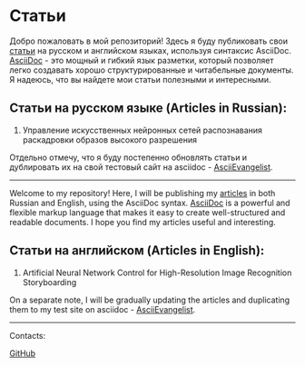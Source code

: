 # Статьи

Добро пожаловать в мой репозиторий! Здесь я буду публиковать свои [статьи](https://www.elibrary.ru/author_items.asp?authorid=1103709&pubrole=100&show_refs=1&show_option=0) на русском и английском языках, используя синтаксис AsciiDoc. [AsciiDoc](https://docs.asciidoctor.org/) - это мощный и гибкий язык разметки, который позволяет легко создавать хорошо структурированные и читабельные документы. Я надеюсь, что вы найдете мои статьи полезными и интересными.

## Статьи на русском языке (Articles in Russian):

1. Управление искусственных нейронных сетей распознавания раскадровки образов высокого разрешения

Отдельно отмечу, что я буду постепенно обновлять статьи и дублировать их на свой тестовый сайт на asciidoc - [AsciiEvangelist](https://koshlensky.github.io/ascii-evangelist/).

---

Welcome to my repository! Here, I will be publishing my [articles](https://www.elibrary.ru/author_items.asp?authorid=1103709&pubrole=100&show_refs=1&show_option=0) in both Russian and English, using the AsciiDoc syntax. [AsciiDoc](https://docs.asciidoctor.org/) is a powerful and flexible markup language that makes it easy to create well-structured and readable documents. I hope you find my articles useful and interesting.

## Статьи на английском (Articles in English):

1. Artificial Neural Network Control for High-Resolution Image Recognition Storyboarding

On a separate note, I will be gradually updating the articles and duplicating them to my test site on asciidoc - [AsciiEvangelist](https://koshlensky.github.io/ascii-evangelist/).

---

Contacts:

[GitHub](https://github.com/Koshlensky)